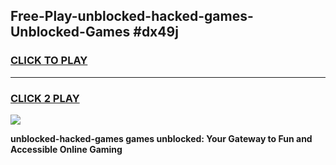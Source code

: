 
## Free-Play-unblocked-hacked-games-Unblocked-Games #dx49j
<h3>
<a href="https://news.freeplayer.one?title=unblocked-hacked-games&ref=8M">CLICK TO PLAY</a></h3>
<hr>

<h3>
<a href="https://news.freeplayer.one?title=unblocked-hacked-games&ref=8M">CLICK 2 PLAY</a>
  
</h3>

<a href="https://news.freeplayer.one?title=unblocked-hacked-games&ref=8M"><img src="https://clearcache.store/games.png"></a>


**unblocked-hacked-games games unblocked: Your Gateway to Fun and Accessible Online Gaming**

